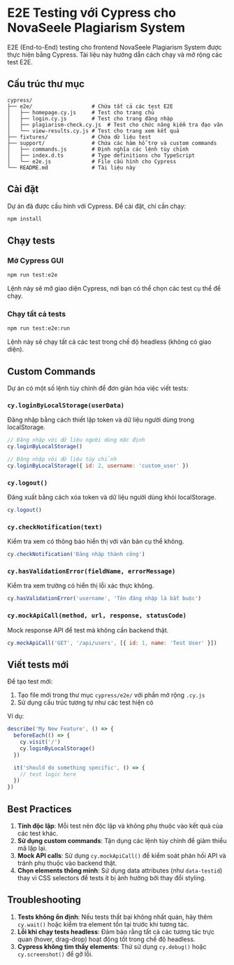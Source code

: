 # E2E Testing với Cypress cho NovaSeele Plagiarism System

E2E (End-to-End) testing cho frontend NovaSeele Plagiarism System được thực hiện bằng Cypress. Tài liệu này hướng dẫn cách chạy và mở rộng các test E2E.

## Cấu trúc thư mục

```
cypress/
├── e2e/                   # Chứa tất cả các test E2E
│   ├── homepage.cy.js     # Test cho trang chủ
│   ├── login.cy.js        # Test cho trang đăng nhập
│   ├── plagiarism-check.cy.js  # Test cho chức năng kiểm tra đạo văn
│   └── view-results.cy.js # Test cho trang xem kết quả
├── fixtures/              # Chứa dữ liệu test
├── support/               # Chứa các hàm hỗ trợ và custom commands
│   ├── commands.js        # Định nghĩa các lệnh tùy chỉnh
│   ├── index.d.ts         # Type definitions cho TypeScript
│   └── e2e.js             # File cấu hình cho Cypress
└── README.md              # Tài liệu này
```

## Cài đặt

Dự án đã được cấu hình với Cypress. Để cài đặt, chỉ cần chạy:

```bash
npm install
```

## Chạy tests

### Mở Cypress GUI

```bash
npm run test:e2e
```

Lệnh này sẽ mở giao diện Cypress, nơi bạn có thể chọn các test cụ thể để chạy.

### Chạy tất cả tests

```bash
npm run test:e2e:run
```

Lệnh này sẽ chạy tất cả các test trong chế độ headless (không có giao diện).

## Custom Commands

Dự án có một số lệnh tùy chỉnh để đơn giản hóa việc viết tests:

### `cy.loginByLocalStorage(userData)`

Đăng nhập bằng cách thiết lập token và dữ liệu người dùng trong localStorage.

```javascript
// Đăng nhập với dữ liệu người dùng mặc định
cy.loginByLocalStorage()

// Đăng nhập với dữ liệu tùy chỉnh
cy.loginByLocalStorage({ id: 2, username: 'custom_user' })
```

### `cy.logout()`

Đăng xuất bằng cách xóa token và dữ liệu người dùng khỏi localStorage.

```javascript
cy.logout()
```

### `cy.checkNotification(text)`

Kiểm tra xem có thông báo hiển thị với văn bản cụ thể không.

```javascript
cy.checkNotification('Đăng nhập thành công')
```

### `cy.hasValidationError(fieldName, errorMessage)`

Kiểm tra xem trường có hiển thị lỗi xác thực không.

```javascript
cy.hasValidationError('username', 'Tên đăng nhập là bắt buộc')
```

### `cy.mockApiCall(method, url, response, statusCode)`

Mock response API để test mà không cần backend thật.

```javascript
cy.mockApiCall('GET', '/api/users', [{ id: 1, name: 'Test User' }])
```

## Viết tests mới

Để tạo test mới:

1. Tạo file mới trong thư mục `cypress/e2e/` với phần mở rộng `.cy.js`
2. Sử dụng cấu trúc tương tự như các test hiện có

Ví dụ:

```javascript
describe('My New Feature', () => {
  beforeEach(() => {
    cy.visit('/')
    cy.loginByLocalStorage()
  })

  it('should do something specific', () => {
    // test logic here
  })
})
```

## Best Practices

1. **Tính độc lập**: Mỗi test nên độc lập và không phụ thuộc vào kết quả của các test khác.
2. **Sử dụng custom commands**: Tận dụng các lệnh tùy chỉnh để giảm thiểu mã lặp lại.
3. **Mock API calls**: Sử dụng `cy.mockApiCall()` để kiểm soát phản hồi API và tránh phụ thuộc vào backend thật.
4. **Chọn elements thông minh**: Sử dụng data attributes (như `data-testid`) thay vì CSS selectors để tests ít bị ảnh hưởng bởi thay đổi styling.

## Troubleshooting

1. **Tests không ổn định**: Nếu tests thất bại không nhất quán, hãy thêm `cy.wait()` hoặc kiểm tra element tồn tại trước khi tương tác.
2. **Lỗi khi chạy tests headless**: Đảm bảo rằng tất cả các tương tác trực quan (hover, drag-drop) hoạt động tốt trong chế độ headless.
3. **Cypress không tìm thấy elements**: Thử sử dụng `cy.debug()` hoặc `cy.screenshot()` để gỡ lỗi.

